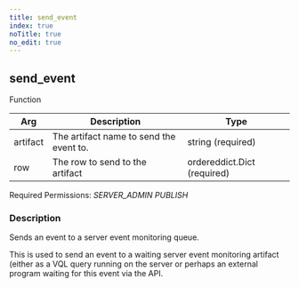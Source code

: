 ```yaml
---
title: send_event
index: true
noTitle: true
no_edit: true
---
```




<div class="vql_item"></div>


## send_event
<span class='vql_type pull-right page-header'>Function</span>



<div class="vqlargs"></div>

Arg | Description | Type
----|-------------|-----
artifact|The artifact name to send the event to.|string (required)
row|The row to send to the artifact|ordereddict.Dict (required)

Required Permissions: 
<i class="linkcolour label pull-right label-success">SERVER_ADMIN</i>
<i class="linkcolour label pull-right label-success">PUBLISH</i>

### Description

Sends an event to a server event monitoring queue.

This is used to send an event to a waiting server event monitoring
artifact (either as a VQL query running on the server or perhaps
an external program waiting for this event via the API.


